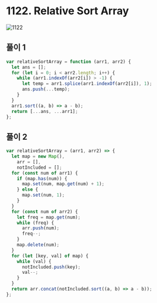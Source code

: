 # 1122. Relative Sort Array

![1122](https://user-images.githubusercontent.com/63354527/107180621-6faa6a80-6a1c-11eb-9ec9-3e91fda672c6.PNG)

## 풀이 1

```javascript
var relativeSortArray = function (arr1, arr2) {
  let ans = [];
  for (let i = 0; i < arr2.length; i++) {
    while (arr1.indexOf(arr2[i]) > -1) {
      let temp = arr1.splice(arr1.indexOf(arr2[i]), 1);
      ans.push(...temp);
    }
  }
  arr1.sort((a, b) => a - b);
  return [...ans, ...arr1];
};
```

## 풀이 2

```javascript
var relativeSortArray = (arr1, arr2) => {
  let map = new Map(),
    arr = [],
    notIncluded = [];
  for (const num of arr1) {
    if (map.has(num)) {
      map.set(num, map.get(num) + 1);
    } else {
      map.set(num, 1);
    }
  }
  for (const num of arr2) {
    let freq = map.get(num);
    while (freq) {
      arr.push(num);
      freq--;
    }
    map.delete(num);
  }
  for (let [key, val] of map) {
    while (val) {
      notIncluded.push(key);
      val--;
    }
  }
  return arr.concat(notIncluded.sort((a, b) => a - b));
};
```
